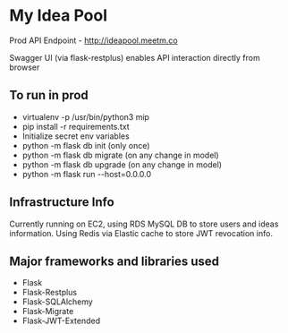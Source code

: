 # My Idea Pool
Prod API Endpoint - http://ideapool.meetm.co

Swagger UI (via flask-restplus) enables API interaction directly from browser  

## To run in prod
* virtualenv -p /usr/bin/python3 mip
* pip install -r requirements.txt
* Initialize secret env variables
* python -m flask db init (only once)
* python -m flask db migrate (on any change in model)
* python -m flask db upgrade (on any change in model)
* python -m flask run --host=0.0.0.0

## Infrastructure Info

Currently running on EC2, using RDS MySQL DB to store users and ideas information.
Using Redis via Elastic cache to store JWT revocation info.

## Major frameworks and libraries used

- Flask
- Flask-Restplus
- Flask-SQLAlchemy
- Flask-Migrate
- Flask-JWT-Extended